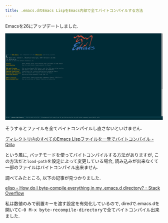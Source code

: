 ```yaml
---
title: .emacs.dのEmacs LispをEmacs内部で全てバイトコンパイルする方法
---
```


Emacsを26にアップデートしました.

![Emacs 26](/asset/screenshot-2018-06-05-10-00-10.png)

そうするとファイルを全てバイトコンパイルし直さないといけません.

[ディレクトリ内のすべてのEmacs Lispファイルを一発でバイトコンパイル - Qiita](https://qiita.com/skkzsh/items/26cec55dc50b1af25297)

という風に,
バッチモードを使ってバイトコンパイルする方法がありますが,
この方法だと`load-path`を設定によって変更している場合,
読み込みが出来なくて一部のファイルはバイトコンパイル出来ません.

調べてみたところ,
以下の記事が見つかりました.

[elisp - How do I byte-compile everything in my .emacs.d directory? - Stack Overflow](https://stackoverflow.com/questions/1217180/how-do-i-byte-compile-everything-in-my-emacs-d-directory)

私は数値のみで前置キーを渡す設定を有効化しているので,
diredで.emacs.dを開いて<kbd>C-0 M-x byte-recompile-directory</kbd>で全てバイトコンパイル出来ました.
